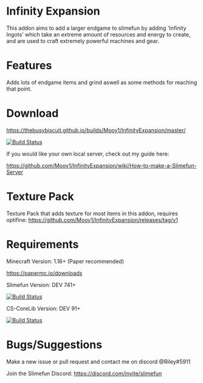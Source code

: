 # Infinity Expansion
This addon aims to add a larger endgame to slimefun by adding 'Infinity Ingots' which take an extreme amount of resources and energy to create, and are used to craft extremely powerful machines and gear.

# Features

Adds lots of endgame items and grind aswell as some methods for reaching that point.

# Download
https://thebusybiscuit.github.io/builds/Mooy1/InfinityExpansion/master/

[![Build Status](https://thebusybiscuit.github.io/builds/Mooy1/InfinityExpansion/master/badge.svg)](https://thebusybiscuit.github.io/builds/Mooy1/InfinityExpansion/master)

If you would like your own local server, check out my guide here:

https://github.com/Mooy1/InfinityExpansion/wiki/How-to-make-a-Slimefun-Server

# Texture Pack

Texture Pack that adds texture for most items in this addon, requires optifine: https://github.com/Mooy1/InfinityExpansion/releases/tag/v1

# Requirements
Minecraft Version: 1.16+ (Paper recommended)

https://papermc.io/downloads

Slimefun Version: DEV 741+

[![Build Status](https://thebusybiscuit.github.io/builds/TheBusyBiscuit/Slimefun4/master/badge.svg)](https://thebusybiscuit.github.io/builds/TheBusyBiscuit/Slimefun4/master/)

CS-CoreLib Version: DEV 91+

[![Build Status](https://thebusybiscuit.github.io/builds/TheBusyBiscuit/CS-CoreLib/master/badge.svg)](https://thebusybiscuit.github.io/builds/TheBusyBiscuit/CS-CoreLib/master/)

# Bugs/Suggestions
Make a new issue or pull request and contact me on discord @Riley#5911

Join the Slimefun Discord: https://discord.com/invite/slimefun
